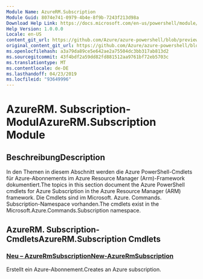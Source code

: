```yaml
---
Module Name: AzureRM.Subscription
Module Guid: 8074e741-0979-4b4e-8f9b-7243f213d98a
Download Help Link: https://docs.microsoft.com/en-us/powershell/module/azurerm.subscription
Help Version: 1.0.0.0
Locale: en-US
content_git_url: https://github.com/Azure/azure-powershell/blob/preview/src/ResourceManager/Subscription/Commands.Subscription/help/AzureRM.Subscription.md
original_content_git_url: https://github.com/Azure/azure-powershell/blob/preview/src/ResourceManager/Subscription/Commands.Subscription/help/AzureRM.Subscription.md
ms.openlocfilehash: a3a79da89ce5e642ae2a75504dc3bb317ab813d2
ms.sourcegitcommit: 43f4bdf2a59dd82fd881512aa9761bf72eb5703c
ms.translationtype: MT
ms.contentlocale: de-DE
ms.lasthandoff: 04/23/2019
ms.locfileid: "93649996"
---
```

# <span data-ttu-id="9ebf4-101">AzureRM. Subscription-Modul</span><span class="sxs-lookup"><span data-stu-id="9ebf4-101">AzureRM.Subscription Module</span></span>
## <span data-ttu-id="9ebf4-102">Beschreibung</span><span class="sxs-lookup"><span data-stu-id="9ebf4-102">Description</span></span>
<span data-ttu-id="9ebf4-103">In den Themen in diesem Abschnitt werden die Azure PowerShell-Cmdlets für Azure-Abonnements im Azure Resource Manager (Arm)-Framework dokumentiert.</span><span class="sxs-lookup"><span data-stu-id="9ebf4-103">The topics in this section document the Azure PowerShell cmdlets for Azure Subscription in the Azure Resource Manager (ARM) framework.</span></span> <span data-ttu-id="9ebf4-104">Die Cmdlets sind im Microsoft. Azure. Commands. Subscription-Namespace vorhanden.</span><span class="sxs-lookup"><span data-stu-id="9ebf4-104">The cmdlets exist in the Microsoft.Azure.Commands.Subscription namespace.</span></span>

## <span data-ttu-id="9ebf4-105">AzureRM. Subscription-Cmdlets</span><span class="sxs-lookup"><span data-stu-id="9ebf4-105">AzureRM.Subscription Cmdlets</span></span>
### [<span data-ttu-id="9ebf4-106">Neu – AzureRmSubscription</span><span class="sxs-lookup"><span data-stu-id="9ebf4-106">New-AzureRmSubscription</span></span>](New-AzureRmSubscription.md)
<span data-ttu-id="9ebf4-107">Erstellt ein Azure-Abonnement.</span><span class="sxs-lookup"><span data-stu-id="9ebf4-107">Creates an Azure subscription.</span></span>

